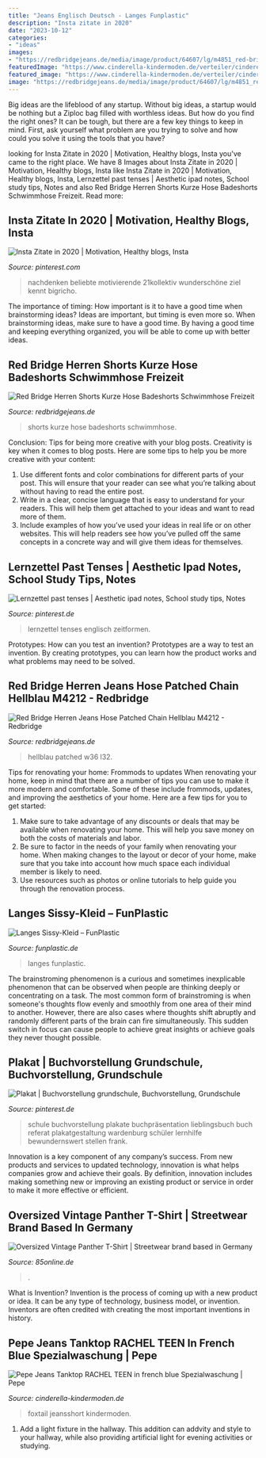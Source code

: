 ```yaml
---
title: "Jeans Englisch Deutsch - Langes Funplastic"
description: "Insta zitate in 2020"
date: "2023-10-12"
categories:
- "ideas"
images:
- "https://redbridgejeans.de/media/image/product/64607/lg/m4851_red-bridge-herren-shorts-kurze-hose-badeshorts-schwimmhose-freizeit-sport-shorts-m4851_40~2.jpg"
featuredImage: "https://www.cinderella-kindermoden.de/verteiler/cinderella/images/objekte/18051_54737_g.jpg"
featured_image: "https://www.cinderella-kindermoden.de/verteiler/cinderella/images/objekte/18051_54737_g.jpg"
image: "https://redbridgejeans.de/media/image/product/64607/lg/m4851_red-bridge-herren-shorts-kurze-hose-badeshorts-schwimmhose-freizeit-sport-shorts-m4851_40~2.jpg"
---
```



Big ideas are the lifeblood of any startup. Without big ideas, a startup would be nothing but a Ziploc bag filled with worthless ideas. But how do you find the right ones? It can be tough, but there are a few key things to keep in mind. First, ask yourself what problem are you trying to solve and how could you solve it using the tools that you have?

	

		
looking for Insta Zitate in 2020 | Motivation, Healthy blogs, Insta you've came to the right place. We have 8 Images about Insta Zitate in 2020 | Motivation, Healthy blogs, Insta like Insta Zitate in 2020 | Motivation, Healthy blogs, Insta, Lernzettel past tenses | Aesthetic ipad notes, School study tips, Notes and also Red Bridge Herren Shorts Kurze Hose Badeshorts Schwimmhose Freizeit. Read more:
		
    
## Insta Zitate In 2020 | Motivation, Healthy Blogs, Insta

<img loading=lazy src="https://i.pinimg.com/736x/ee/19/70/ee1970c6dd03ef4067055ac32791501e.jpg" onerror="this.onerror=null;this.src='https://tse1.mm.bing.net/th?id=OIP.Bfx2KHh9wOJeV-0UgryakQHaNB&amp;pid=15.1';" alt="Insta Zitate in 2020 | Motivation, Healthy blogs, Insta">

_Source: pinterest.com_

>nachdenken beliebte motivierende 21kollektiv wunderschöne ziel kennt bigricho. 

	

The importance of timing: How important is it to have a good time when brainstorming ideas?
Ideas are important, but timing is even more so. When brainstorming ideas, make sure to have a good time. By having a good time and keeping everything organized, you will be able to come up with better ideas.

    
## Red Bridge Herren Shorts Kurze Hose Badeshorts Schwimmhose Freizeit

<img loading=lazy src="https://redbridgejeans.de/media/image/product/64607/lg/m4851_red-bridge-herren-shorts-kurze-hose-badeshorts-schwimmhose-freizeit-sport-shorts-m4851_40~2.jpg" onerror="this.onerror=null;this.src='https://tse1.mm.bing.net/th?id=OIP.oXsVmsVQ-JlTMq_SFZ3qCQHaHa&amp;pid=15.1';" alt="Red Bridge Herren Shorts Kurze Hose Badeshorts Schwimmhose Freizeit">

_Source: redbridgejeans.de_

>shorts kurze hose badeshorts schwimmhose. 

	

Conclusion: Tips for being more creative with your blog posts.
Creativity is key when it comes to blog posts. Here are some tips to help you be more creative with your content: 
1. Use different fonts and color combinations for different parts of your post. This will ensure that your reader can see what you’re talking about without having to read the entire post. 
2. Write in a clear, concise language that is easy to understand for your readers. This will help them get attached to your ideas and want to read more of them. 
3. Include examples of how you’ve used your ideas in real life or on other websites. This will help readers see how you’ve pulled off the same concepts in a concrete way and will give them ideas for themselves. 

    
## Lernzettel Past Tenses | Aesthetic Ipad Notes, School Study Tips, Notes

<img loading=lazy src="https://i.pinimg.com/736x/d1/ac/43/d1ac43551300af8ab282c32aa1070e8c.jpg" onerror="this.onerror=null;this.src='https://tse4.mm.bing.net/th?id=OIP.JP8sSoY8I1BYYyxVaO2-fwHaJ3&amp;pid=15.1';" alt="Lernzettel past tenses | Aesthetic ipad notes, School study tips, Notes">

_Source: pinterest.de_

>lernzettel tenses englisch zeitformen. 

	

Prototypes: How can you test an invention?
Prototypes are a way to test an invention. By creating prototypes, you can learn how the product works and what problems may need to be solved.

    
## Red Bridge Herren Jeans Hose Patched Chain Hellblau M4212 - Redbridge

<img loading=lazy src="https://redbridgejeans.de/media/image/product/45165/lg/m4212_red-bridge-herren-jeans-hose-patched-chain-hellblau-m4212~4.jpg" onerror="this.onerror=null;this.src='https://tse2.mm.bing.net/th?id=OIP.SO4gcqHbbgaiucElg3A5vwHaHa&amp;pid=15.1';" alt="Red Bridge Herren Jeans Hose Patched Chain Hellblau M4212 - Redbridge">

_Source: redbridgejeans.de_

>hellblau patched w36 l32. 

	

Tips for renovating your home: Frommods to updates
When renovating your home, keep in mind that there are a number of tips you can use to make it more modern and comfortable. Some of these include frommods, updates, and improving the aesthetics of your home. Here are a few tips for you to get started: 
1. Make sure to take advantage of any discounts or deals that may be available when renovating your home. This will help you save money on both the costs of materials and labor. 
2. Be sure to factor in the needs of your family when renovating your home. When making changes to the layout or decor of your home, make sure that you take into account how much space each individual member is likely to need. 
3. Use resources such as photos or online tutorials to help guide you through the renovation process.

    
## Langes Sissy-Kleid – FunPlastic

<img loading=lazy src="https://cdn.shopify.com/s/files/1/0508/0721/0180/products/cp605hbpk_1200x1200.jpg?v=1605890604" onerror="this.onerror=null;this.src='https://tse3.mm.bing.net/th?id=OIP.RSFmFelsQMi2r48gI4Er9gAAAA&amp;pid=15.1';" alt="Langes Sissy-Kleid – FunPlastic">

_Source: funplastic.de_

>langes funplastic. 

	

The brainstroming phenomenon is a curious and sometimes inexplicable phenomenon that can be observed when people are thinking deeply or concentrating on a task. The most common form of brainstroming is when someone's thoughts flow evenly and smoothly from one area of their mind to another. However, there are also cases where thoughts shift abruptly and randomly different parts of the brain can fire simultaneously. This sudden switch in focus can cause people to achieve great insights or achieve goals they never thought possible.

    
## Plakat | Buchvorstellung Grundschule, Buchvorstellung, Grundschule

<img loading=lazy src="https://i.pinimg.com/originals/95/d9/6a/95d96a01f8e5de17da06fb74c5d8448d.jpg" onerror="this.onerror=null;this.src='https://tse1.mm.bing.net/th?id=OIP.G7zNYs_r6bLhisMCYtWhtAHaFj&amp;pid=15.1';" alt="Plakat | Buchvorstellung grundschule, Buchvorstellung, Grundschule">

_Source: pinterest.de_

>schule buchvorstellung plakate buchpräsentation lieblingsbuch buch referat plakatgestaltung wardenburg schüler lernhilfe bewundernswert stellen frank. 

	

Innovation is a key component of any company’s success. From new products and services to updated technology, innovation is what helps companies grow and achieve their goals. By definition, innovation includes making something new or improving an existing product or service in order to make it more effective or efficient.

    
## Oversized Vintage Panther T-Shirt | Streetwear Brand Based In Germany

<img loading=lazy src="https://cdn03.plentymarkets.com/3nowsrvydq8e/item/images/2314/full/2314-EFS85-410-Oversized-Vintage-Panther-T-Shirt-EFS85-410-Oversized-Chase-T-Shirt--Oversized-Chase-T-Shirt--Oversized-Fit--Vintage-Schwarz--Siebdruck--Metalllogo--Baumwolle--High-Quality-.jpg" onerror="this.onerror=null;this.src='https://tse4.mm.bing.net/th?id=OIP.ONr3Blw9KpFEvTTjdCbSogHaKX&amp;pid=15.1';" alt="Oversized Vintage Panther T-Shirt | Streetwear brand based in Germany">

_Source: 85online.de_

>. 

	

What is Invention?
Invention is the process of coming up with a new product or idea. It can be any type of technology, business model, or invention. Inventors are often credited with creating the most important inventions in history.

    
## Pepe Jeans Tanktop RACHEL TEEN In French Blue Spezialwaschung | Pepe

<img loading=lazy src="https://www.cinderella-kindermoden.de/verteiler/cinderella/images/objekte/18051_54737_g.jpg" onerror="this.onerror=null;this.src='https://tse2.mm.bing.net/th?id=OIP.nDrMjClI2g1XzemBjpQ_MwHaOm&amp;pid=15.1';" alt="Pepe Jeans Tanktop RACHEL TEEN in french blue Spezialwaschung | Pepe">

_Source: cinderella-kindermoden.de_

>foxtail jeansshort kindermoden. 

	

1. Add a light fixture in the hallway. This addition can addvity and style to your hallway, while also providing artificial light for evening activities or studying.

